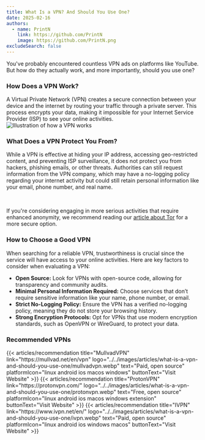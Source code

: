 ```yaml
---
title: What Is a VPN? And Should You Use One?
date: 2025-02-16
authors:
  - name: PrintN
    link: https://github.com/PrintN
    image: https://github.com/PrintN.png
excludeSearch: false
---
```

You've probably encountered countless VPN ads on platforms like YouTube. But how do they actually work, and more importantly, should you use one?

### How Does a VPN Work?
A Virtual Private Network (VPN) creates a secure connection between your device and the internet by routing your traffic through a private server. This process encrypts your data, making it impossible for your Internet Service Provider (ISP) to see your online activities.
![Illustration of how a VPN works](../../images/articles/what-is-a-vpn-and-should-you-use-one/how-does-a-vpn-work.webp)

### What Does a VPN Protect You From?
While a VPN is effective at hiding your IP address, accessing geo-restricted content, and preventing ISP surveillance, it does not protect you from hackers, phishing emails, or other threats. Authorities can still request information from the VPN company, which may have a no-logging policy regarding your internet activity but could still retain personal information like your email, phone number, and real name.

<br>

If you're considering engaging in more serious activities that require enhanced anonymity, we recommend reading our [article about Tor](/articles/navigating-the-web-anonymously-a-guide-to-tor-basics) for a more secure option.

### How to Choose a Good VPN
When searching for a reliable VPN, trustworthiness is crucial since the service will have access to your online activities. Here are key factors to consider when evaluating a VPN:
- **Open Source:** Look for VPNs with open-source code, allowing for transparency and community audits.
- **Minimal Personal Information Required:** Choose services that don’t require sensitive information like your name, phone number, or email.
- **Strict No-Logging Policy:** Ensure the VPN has a verified no-logging policy, meaning they do not store your browsing history.
- **Strong Encryption Protocols:** Opt for VPNs that use modern encryption standards, such as OpenVPN or WireGuard, to protect your data.

### Recommended VPNs
<div class="recommendations">
  <div class="grid">
    {{< articles/recommendation title="MullvadVPN" link="https://mullvad.net/en/vpn" logo="../../images/articles/what-is-a-vpn-and-should-you-use-one/mullvadvpn.webp" text="Paid, open source" platformIcon="linux android ios macos windows" buttonText="Visit Website" >}}
    {{< articles/recommendation title="ProtonVPN" link="https://protonvpn.com/" logo="../../images/articles/what-is-a-vpn-and-should-you-use-one/protonvpn.webp" text="Free, open source" platformIcon="linux android ios macos windows extension" buttonText="Visit Website" >}}
    {{< articles/recommendation title="IVPN" link="https://www.ivpn.net/en/" logo="../../images/articles/what-is-a-vpn-and-should-you-use-one/ivpn.webp" text="Paid, open source" platformIcon="linux android ios windows macos" buttonText="Visit Website" >}}
  </div>
</div>